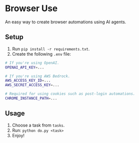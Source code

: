 # Browser Use

An easy way to create browser automations using AI agents.

## Setup

1. Run `pip install -r requirements.txt`.
2. Create the following `.env` file:

```bash
# If you're using OpenAI.
OPENAI_API_KEY=...

# If you're using AWS Bedrock.
AWS_ACCESS_KEY_ID=...
AWS_SECRET_ACCESS_KEY=...

# Required for using cookies such as post-login automations.
CHROME_INSTANCE_PATH=...
```

## Usage

1. Choose a task from `tasks`.
2. Run: `python do.py <task>`
3. Enjoy!
